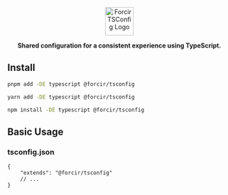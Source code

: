 <p align="center"></p>
<div align="center">
    <picture>
        <source media="(prefers-color-scheme: dark)" srcset="https://cdn.forcir.com/oss/forcir-tsconfig/assets/images/logos/dark.png" height="64">
        <source media="(prefers-color-scheme: light)" srcset="https://cdn.forcir.com/oss/forcir-tsconfig/assets/images/logos/light.png" height="64">
        <img alt="Forcir TSConfig Logo" src="https://cdn.forcir.com/oss/forcir-tsconfig/assets/images/logos/light.png" height="64">
    </picture>
</div>
<p align="center"><strong>Shared configuration for a consistent experience using TypeScript.</strong></p>
<p align="center"></p>

## Install

```bash
pnpm add -DE typescript @forcir/tsconfig
```

```bash
yarn add -DE typescript @forcir/tsconfig
```

```bash
npm install -DE typescript @forcir/tsconfig
```

## Basic Usage

### tsconfig.json

```jsonc
{
    "extends": "@forcir/tsconfig"
    // ...
}
```
